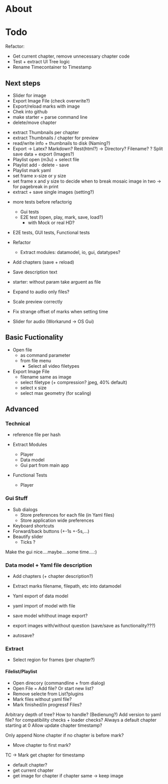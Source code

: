 
# About


# Todo
Refactor:
- Get current chapter, remove unnecessary chapter code
- Test + extract UI Tree logic 
- Rename Timecontainer to Timestamp


## Next steps
* Slider for image
* Export Image File (check overwrite?)
* Export/reload marks with image
* Chek into github
* make starter + parse command line
* delete/move chapter

- extract Thumbnails per chapter
- extract Thumbnails / chapter for preview
- read/write info + thumbnails to disk (Naming?)
- Export -> Latex? Markdown? Rest(html?) -> Directory? Filename?
? Split save data + export (Images?)
- Playlist open (m3u) + select file
- Playlist add - delete - save
- Playlist mark yaml
- set frame x-size or y size
- set frame x and y size to decide when to break mosaic image in two -> for pagebreak in print
- extract + save single images (setting?)




* more tests before refactorig
  * Gui tests
  * E2E test (open, play, mark, save, load?)
    * with Mock or real HD?
* E2E tests, GUI tests, Functional tests
* Refactor
  * Extract modules: datamodel, io, gui, datatypes?

* Add chapters (save + reload)
* Save description text

* starter: without param take arguent as file
* Expand to audio only files?


* Scale preview correctly
* Fix strange offset of marks when setting time

* Slider for audio (Workarund -> OS Gui)

## Basic Fuctionality
* Open file
  * as command parameter
  * from file menu
    * Select all video filetypes
* Export Image File
  * filename same as image
  * select filetype (+ compression? jpeg, 40% default)
  * select x size
  * select max geometry (for scaling)


## Advanced
### Technical
* reference file per hash 
* Extract Modules
  * Player
  * Data model
  * Gui part from main app
  
* Functional Tests
  * Player


### Gui Stuff
* Sub dialogs
  * Store preferences for each file (in Yaml files)
  * Store application wide preferences
* Keyboard shortcuts
* Forward/back buttons (+-1s +-5s,...)
* Beautify slider
  * Ticks ?

Make the gui nice....maybe....some time....:)

### Data model + Yaml file description
* Add chapters (+ chapter description?)
* Extract marks filename, filepath, etc into datamodel
* Yaml export of data model
* yaml import of model with file

* save model whithout image export?
* export images with/without question (save/save as functionality???)
* autosave?

### Extract
* Select region for frames (per chapter?)

#### Filelist/Playlist 
- Open direcory (commandline + from dialog)
- Open File = Add file? Or start new list?
- Remove selecte from List?plugins
- Mark files without yaml file?
- Mark finished/in progressf Files?







Arbitrary depth of tree? How to handle? (Bedienung?)
Add version to yaml file? for compatibility checks + loader checks?
Always a default chapter starting at 0
Allow update chapter timestamp?

Only append None chapter if no chapter is before mark?
- Move chapter to first mark?

TC -> Mark
get chapter for timestamp
- default chapter?
- get current chapter
- get image for chapter
if chapter same -> keep image



